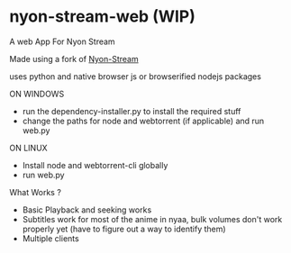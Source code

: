 # nyon-stream-web (WIP)
A web App For Nyon Stream 

Made using a fork of [Nyon-Stream](https://github.com/Nixuge/nyon-stream)

uses python and native browser js or browserified nodejs packages

ON WINDOWS
  - run the dependency-installer.py to install the required stuff
  - change the paths for node and webtorrent (if applicable) and run web.py
  
 ON LINUX
  - Install node and webtorrent-cli globally
  - run web.py

What Works ?
  - Basic Playback and seeking works
  - Subtitles work for most of the anime in nyaa, bulk volumes don't work properly yet (have to figure out a way to identify them)
  - Multiple clients
  
 
